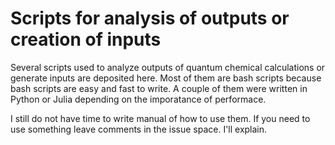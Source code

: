 # Scripts for analysis of outputs or creation of inputs
Several scripts used to analyze outputs of quantum chemical calculations or generate inputs are deposited here. Most of them are bash scripts because bash scripts are easy and fast to write. A couple of them were written in Python or Julia depending on the imporatance of performace. 

I still do not have time to write manual of how to use them. If you need to use something leave comments in the issue space. I'll explain.

